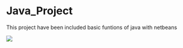 # Java_Project
This project have been included basic funtions of java with netbeans

<img src="Java_Project/imges/loginScreen.png"/>
<img src=""/>


